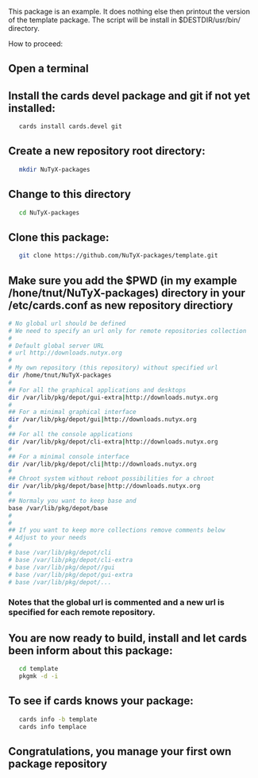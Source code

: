 This package is an example.
It does nothing else then printout the version of the template package.
The script will be install in $DESTDIR/usr/bin/ directory.

How to proceed:

## Open a terminal

## Install the cards devel package and git if not yet installed:
```bash
   cards install cards.devel git
```
## Create a new repository root directory:
```bash
   mkdir NuTyX-packages
```
## Change to this directory
```bash
   cd NuTyX-packages
```
## Clone this package:
```bash
   git clone https://github.com/NuTyX-packages/template.git
```
## Make sure you add the $PWD (in my example /hone/tnut/NuTyX-packages) directory in your /etc/cards.conf as new repository directiory 

```bash
# No global url should be defined
# We need to specify an url only for remote repositories collection
#
# Default global server URL 
# url http://downloads.nutyx.org
#
# My own repository (this repository) without specified url 
dir /home/tnut/NuTyX-packages
#
## For all the graphical applications and desktops
dir /var/lib/pkg/depot/gui-extra|http://downloads.nutyx.org
#
## For a minimal graphical interface
dir /var/lib/pkg/depot/gui|http://downloads.nutyx.org
#
## For all the console applications
dir /var/lib/pkg/depot/cli-extra|http://downloads.nutyx.org
#
## For a minimal console interface
dir /var/lib/pkg/depot/cli|http://downloads.nutyx.org
#
## Chroot system without reboot possibilities for a chroot
dir /var/lib/pkg/depot/base|http://downloads.nutyx.org
#
## Normaly you want to keep base and
base /var/lib/pkg/depot/base
#
#
## If you want to keep more collections remove comments below
# Adjust to your needs
#
# base /var/lib/pkg/depot/cli
# base /var/lib/pkg/depot/cli-extra
# base /var/lib/pkg/depot//gui
# base /var/lib/pkg/depot/gui-extra
# base /var/lib/pkg/depot/...
```

### Notes that the global url is commented and a new url is specified for each remote repository.

## You are now ready to build, install and let cards been inform about this package:

```bash
   cd template
   pkgmk -d -i
```

## To see if cards knows your package:

```bash
   cards info -b template
   cards info templace
```

## Congratulations, you manage your first own package repository

